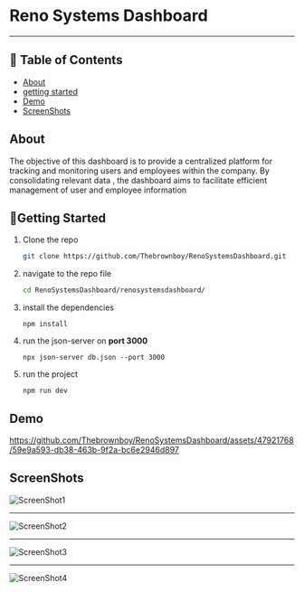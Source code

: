 # Reno Systems Dashboard

------



## 📝 Table of Contents

- [About](#about)
- [getting started](#start)
- [Demo](#demo)
- [ScreenShots](#screenshots)





## About 

The objective of this dashboard is to provide a centralized platform for tracking and monitoring users and employees within the company. By consolidating relevant data , the dashboard aims to facilitate efficient management of user and employee information





## 🏁Getting Started <a name = "start"></a>



1. Clone the repo 

   ```bash
   git clone https://github.com/Thebrownboy/RenoSystemsDashboard.git
   ```

2. navigate to the repo file 

   ```bash
   cd RenoSystemsDashboard/renosystemsdashboard/
   ```

3. install the dependencies 

   ```
   npm install 
   ```

4. run the json-server on **port 3000**

   ```
   npx json-server db.json --port 3000
   ```

5. run the project 

   ```
   npm run dev 
   ```

   


## Demo  <a name = "demo"></a>


https://github.com/Thebrownboy/RenoSystemsDashboard/assets/47921768/59e9a593-db38-463b-9f2a-bc6e2946d897


## ScreenShots <a name="screenshots">




![ScreenShot1](https://github.com/Thebrownboy/RenoSystemsDashboard/assets/47921768/cfc1b546-3062-4767-864c-000affcf83ff)

<hr>

![ScreenShot2](https://github.com/Thebrownboy/RenoSystemsDashboard/assets/47921768/3f718698-f90a-49cd-ae59-7d48833e912b)

<hr>


![ScreenShot3](https://github.com/Thebrownboy/RenoSystemsDashboard/assets/47921768/cbde2eb3-aab3-41fb-9a47-4cd0b1c29fad)

<hr>

![ScreenShot4](https://github.com/Thebrownboy/RenoSystemsDashboard/assets/47921768/1b0f87bc-5268-413e-b1d0-39d5bbd95f20)










